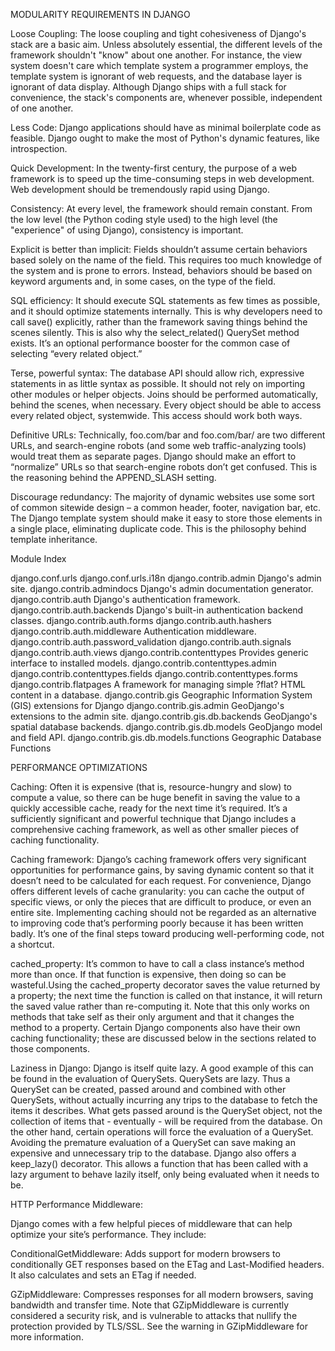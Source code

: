 MODULARITY REQUIREMENTS 
IN DJANGO

Loose Coupling:
The loose coupling and tight cohesiveness of Django's stack are a basic aim. Unless absolutely essential, the different levels of the framework shouldn't "know" about one another. For instance, the view system doesn't care which template system a programmer employs, the template system is ignorant of web requests, and the database layer is ignorant of data display. Although Django ships with a full stack for convenience, the stack's components are, whenever possible, independent of one another.

Less Code:
Django applications should have as minimal boilerplate code as feasible. Django ought to make the most of Python's dynamic features, like introspection.

Quick Development:
In the twenty-first century, the purpose of a web framework is to speed up the time-consuming steps in web development. Web development should be tremendously rapid using Django.

Consistency:
At every level, the framework should remain constant. From the low level (the Python coding style used) to the high level (the "experience" of using Django), consistency is important.

Explicit is better than implicit:
Fields shouldn’t assume certain behaviors based solely on the name of the field. This requires too much knowledge of the system and is prone to errors. Instead, behaviors should be based on keyword arguments and, in some cases, on the type of the field.

SQL efficiency:
It should execute SQL statements as few times as possible, and it should optimize statements internally. This is why developers need to call save() explicitly, rather than the framework saving things behind the scenes silently. This is also why the select_related() QuerySet method exists. It’s an optional performance booster for the common case of selecting “every related object.”

Terse, powerful syntax:
The database API should allow rich, expressive statements in as little syntax as possible. It should not rely on importing other modules or helper objects. Joins should be performed automatically, behind the scenes, when necessary. Every object should be able to access every related object, systemwide. This access should work both ways.

Definitive URLs:
Technically, foo.com/bar and foo.com/bar/ are two different URLs, and search-engine robots (and some web traffic-analyzing tools) would treat them as separate pages. Django should make an effort to “normalize” URLs so that search-engine robots don’t get confused. This is the reasoning behind the APPEND_SLASH setting.

Discourage redundancy:
The majority of dynamic websites use some sort of common sitewide design – a common header, footer, navigation bar, etc. The Django template system should make it easy to store those elements in a single place, eliminating duplicate code. This is the philosophy behind template inheritance.

Module Index

django.conf.urls
django.conf.urls.i18n
django.contrib.admin
Django's admin site.
django.contrib.admindocs
Django's admin documentation generator.
django.contrib.auth
Django's authentication framework.
django.contrib.auth.backends
Django's built-in authentication backend classes.
django.contrib.auth.forms
django.contrib.auth.hashers
django.contrib.auth.middleware
Authentication middleware.
django.contrib.auth.password_validation
django.contrib.auth.signals
django.contrib.auth.views
django.contrib.contenttypes
Provides generic interface to installed models.
django.contrib.contenttypes.admin
django.contrib.contenttypes.fields
django.contrib.contenttypes.forms
django.contrib.flatpages
A framework for managing simple ?flat? HTML content in a database.
django.contrib.gis
Geographic Information System (GIS) extensions for Django
django.contrib.gis.admin
GeoDjango's extensions to the admin site.
django.contrib.gis.db.backends
GeoDjango's spatial database backends.
django.contrib.gis.db.models
GeoDjango model and field API.
django.contrib.gis.db.models.functions
Geographic Database Functions



PERFORMANCE OPTIMIZATIONS

Caching:
Often it is expensive (that is, resource-hungry and slow) to compute a value, so there can be huge benefit in saving the value to a quickly accessible cache, ready for the next time it’s required. It’s a sufficiently significant and powerful technique that Django includes a comprehensive caching framework, as well as other smaller pieces of caching functionality.



Caching framework:
Django’s caching framework offers very significant opportunities for performance gains, by saving dynamic content so that it doesn’t need to be calculated for each request. For convenience, Django offers different levels of cache granularity: you can cache the output of specific views, or only the pieces that are difficult to produce, or even an entire site. Implementing caching should not be regarded as an alternative to improving code that’s performing poorly because it has been written badly. It’s one of the final steps toward producing well-performing code, not a shortcut.

cached_property:
It’s common to have to call a class instance’s method more than once. If that function is expensive, then doing so can be wasteful.Using the cached_property decorator saves the value returned by a property; the next time the function is called on that instance, it will return the saved value rather than re-computing it. Note that this only works on methods that take self as their only argument and that it changes the method to a property. Certain Django components also have their own caching functionality; these are discussed below in the sections related to those components.

Laziness in Django:
Django is itself quite lazy. A good example of this can be found in the evaluation of QuerySets. QuerySets are lazy. Thus a QuerySet can be created, passed around and combined with other QuerySets, without actually incurring any trips to the database to fetch the items it describes. What gets passed around is the QuerySet object, not the collection of items that - eventually - will be required from the database. On the other hand, certain operations will force the evaluation of a QuerySet. Avoiding the premature evaluation of a QuerySet can save making an expensive and unnecessary trip to the database. Django also offers a keep_lazy() decorator. This allows a function that has been called with a lazy argument to behave lazily itself, only being evaluated when it needs to be.






HTTP Performance
Middleware:

Django comes with a few helpful pieces of middleware that can help optimize your site’s performance. They include:

ConditionalGetMiddleware:
Adds support for modern browsers to conditionally GET responses based on the ETag and Last-Modified headers. It also calculates and sets an ETag if needed.

GZipMiddleware:
Compresses responses for all modern browsers, saving bandwidth and transfer time. Note that GZipMiddleware is currently considered a security risk, and is vulnerable to attacks that nullify the protection provided by TLS/SSL. See the warning in GZipMiddleware for more information.


